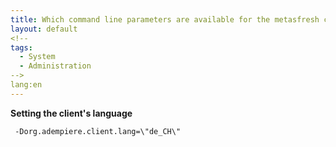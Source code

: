 ```yaml
---
title: Which command line parameters are available for the metasfresh client?
layout: default
<!--
tags:
  - System
  - Administration
-->
lang:en
---
```


**Setting the client's language**


```
 -Dorg.adempiere.client.lang=\"de_CH\"
 ```
